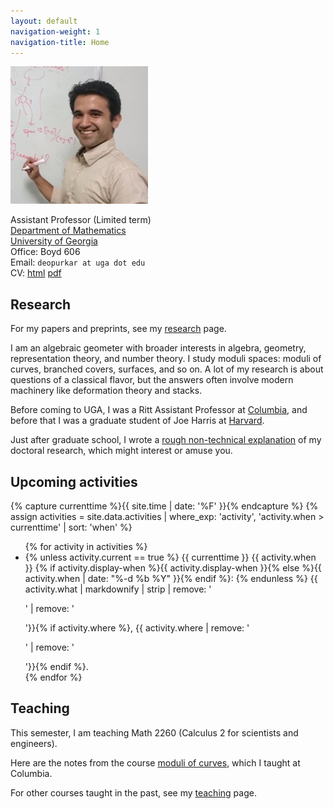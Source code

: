 ```yaml
---
layout: default
navigation-weight: 1
navigation-title: Home
---
```


<img src="/anandrd_board.jpg" alt="Photo of Anand Deopurkar" title="Near Bonn (2014)" id="photo">

Assistant Professor (Limited term)  
[Department of Mathematics](http://www.math.uga.edu/)  
[University of Georgia](http://www.uga.edu/)  
Office: Boyd 606  
Email: `deopurkar at uga dot edu`  
CV: [html](cv/index.html) [pdf](cv/cv.pdf)

## Research

For my papers and preprints, see my [research](research/) page.  

I am an algebraic geometer with broader interests in algebra, geometry, representation theory, and number theory. I study moduli spaces: moduli of curves, branched covers, surfaces, and so on. A lot of my research is about questions of a classical flavor, but the answers often involve modern machinery like deformation theory and stacks.  

Before coming to UGA, I was a Ritt Assistant Professor at [Columbia](http://math.columbia.edu/), and before that I was a graduate student of Joe Harris at [Harvard](http://math.harvard.edu/).  

Just after graduate school, I wrote a [rough non-technical explanation](interests/) of my doctoral research, which might interest or amuse you.

## Upcoming activities 

{% capture currenttime %}{{ site.time | date: '%F' }}{% endcapture %}
{% assign activities = site.data.activities | where_exp: 'activity', 'activity.when > currenttime' | sort: 'when' %}
<ul>
{% for activity in activities %}
<li>
{% unless activity.current == true %}
{{ currenttime }} {{ activity.when }}
{% if activity.display-when %}{{ activity.display-when }}{% else %}{{ activity.when | date: "%-d %b %Y" }}{% endif %}: {% endunless %} {{ activity.what | markdownify | strip | remove: '<p>' | remove: '</p>'}}{% if activity.where %}, {{ activity.where | remove: '<p>' | remove: '</p>'}}{% endif %}.
</li>
{% endfor %}
</ul>


## Teaching

This semester, I am teaching Math 2260 (Calculus 2 for scientists and engineers).  

Here are the notes from the course [moduli of curves](teaching/moduli/), which I taught at Columbia.  

For other courses taught in the past, see my [teaching](teaching/) page.
